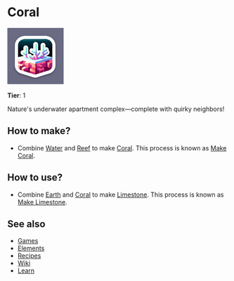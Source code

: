 # Coral

![](../images/item.coral.png)

**Tier**: 1

Nature's underwater apartment complex—complete with quirky neighbors!

## How to make?

* Combine [Water](/wiki/elements/water) and [Reef](/wiki/elements/reef) to make [Coral](/wiki/elements/coral). This process is known as [Make Coral](/wiki/recipes/make-coral).

## How to use?

* Combine [Earth](/wiki/elements/earth) and [Coral](/wiki/elements/coral) to make [Limestone](/wiki/elements/limestone). This process is known as [Make Limestone](/wiki/recipes/make-limestone).

## See also

* [Games](/wiki/games)
* [Elements](/wiki/elements)
* [Recipes](/wiki/recipes)
* [Wiki](/wiki/index)
* [Learn](/learn/index)